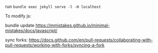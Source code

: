 
run ```bundle exec jekyll serve -l -H localhost```

To modify js:

bundle update
https://mmistakes.github.io/minimal-mistakes/docs/javascript/

sync forks:
https://docs.github.com/en/pull-requests/collaborating-with-pull-requests/working-with-forks/syncing-a-fork